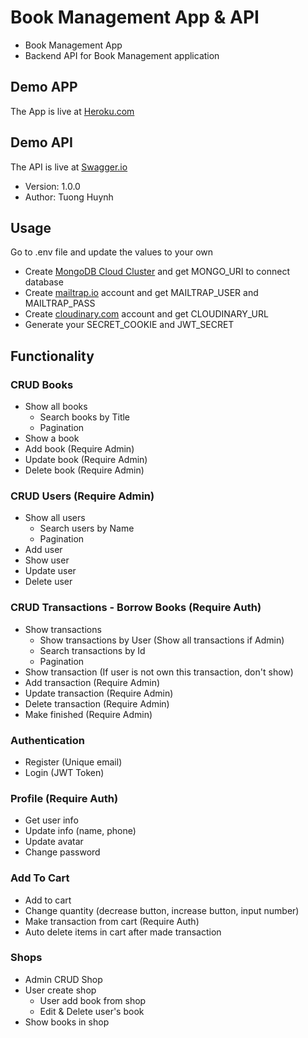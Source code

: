 # Book Management App & API
- Book Management App
- Backend API for Book Management application

## Demo APP
The App is live at [Heroku.com](https://tuong-book-management.herokuapp.com/books)

## Demo API
The API is live at [Swagger.io](https://app.swaggerhub.com/apis/huynhdieutuong/book-management/1.0)
- Version: 1.0.0
- Author: Tuong Huynh

## Usage
 Go to .env file and update the values to your own
 - Create [MongoDB Cloud Cluster](https://account.mongodb.com) and get MONGO_URI to connect database
 - Create [mailtrap.io](https://mailtrap.io) account and get MAILTRAP_USER and MAILTRAP_PASS
 - Create [cloudinary.com](https://cloudinary.com) account and get CLOUDINARY_URL
 - Generate your SECRET_COOKIE and JWT_SECRET

## Functionality
### CRUD Books
- Show all books
  - Search books by Title
  - Pagination
- Show a book
- Add book (Require Admin)
- Update book (Require Admin)
- Delete book (Require Admin)

### CRUD Users (Require Admin)
- Show all users
  - Search users by Name
  - Pagination
- Add user
- Show user
- Update user
- Delete user

### CRUD Transactions - Borrow Books (Require Auth)
- Show transactions
  - Show transactions by User (Show all transactions if Admin)
  - Search transactions by Id
  - Pagination
- Show transaction (If user is not own this transaction, don't show)
- Add transaction (Require Admin)
- Update transaction (Require Admin)
- Delete transaction (Require Admin)
- Make finished (Require Admin)

### Authentication
- Register (Unique email)
- Login (JWT Token)

### Profile (Require Auth)
- Get user info
- Update info (name, phone)
- Update avatar
- Change password

### Add To Cart
- Add to cart
- Change quantity (decrease button, increase button, input number)
- Make transaction from cart (Require Auth)
- Auto delete items in cart after made transaction

### Shops
- Admin CRUD Shop
- User create shop
  - User add book from shop
  - Edit & Delete user's book
- Show books in shop
